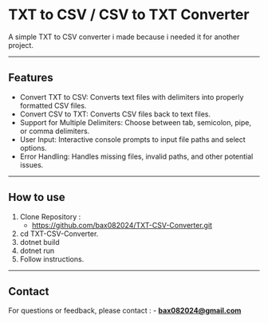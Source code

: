 ﻿# TXT to CSV / CSV to TXT Converter

A simple TXT to CSV converter i made because i needed it for another project.

---

## Features

- Convert TXT to CSV: Converts text files with delimiters into properly formatted CSV files.
- Convert CSV to TXT: Converts CSV files back to text files.
- Support for Multiple Delimiters: Choose between tab, semicolon, pipe, or comma delimiters.
- User Input: Interactive console prompts to input file paths and select options.
- Error Handling: Handles missing files, invalid paths, and other potential issues.

---

## How to use 

1. Clone Repository :
	- https://github.com/bax082024/TXT-CSV-Converter.git
2. cd TXT-CSV-Converter.
3. dotnet build
4. dotnet run
5. Follow instructions.

---

## Contact

For questions or feedback, please contact :
	- **bax082024@gmail.com**

